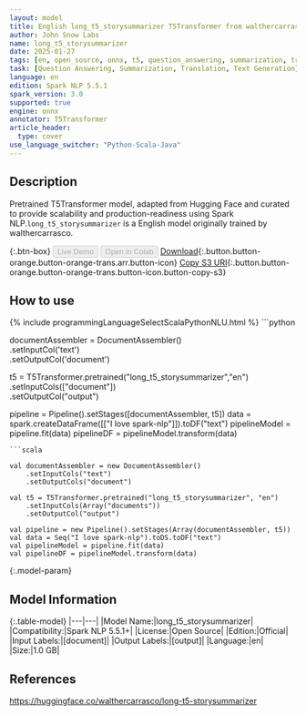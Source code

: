 ```yaml
---
layout: model
title: English long_t5_storysummarizer T5Transformer from walthercarrasco
author: John Snow Labs
name: long_t5_storysummarizer
date: 2025-01-27
tags: [en, open_source, onnx, t5, question_answering, summarization, translation, text_generation]
task: [Question Answering, Summarization, Translation, Text Generation]
language: en
edition: Spark NLP 5.5.1
spark_version: 3.0
supported: true
engine: onnx
annotator: T5Transformer
article_header:
  type: cover
use_language_switcher: "Python-Scala-Java"
---
```


## Description

Pretrained T5Transformer model, adapted from Hugging Face and curated to provide scalability and production-readiness using Spark NLP.`long_t5_storysummarizer` is a English model originally trained by walthercarrasco.

{:.btn-box}
<button class="button button-orange" disabled>Live Demo</button>
<button class="button button-orange" disabled>Open in Colab</button>
[Download](https://s3.amazonaws.com/auxdata.johnsnowlabs.com/public/models/long_t5_storysummarizer_en_5.5.1_3.0_1738008186255.zip){:.button.button-orange.button-orange-trans.arr.button-icon}
[Copy S3 URI](s3://auxdata.johnsnowlabs.com/public/models/long_t5_storysummarizer_en_5.5.1_3.0_1738008186255.zip){:.button.button-orange.button-orange-trans.button-icon.button-copy-s3}

## How to use



<div class="tabs-box" markdown="1">
{% include programmingLanguageSelectScalaPythonNLU.html %}
```python
     
documentAssembler = DocumentAssembler() \
    .setInputCol('text') \
    .setOutputCol('document')

t5  = T5Transformer.pretrained("long_t5_storysummarizer","en") \
     .setInputCols(["document"]) \
     .setOutputCol("output")

pipeline = Pipeline().setStages([documentAssembler, t5])
data = spark.createDataFrame([["I love spark-nlp"]]).toDF("text")
pipelineModel = pipeline.fit(data)
pipelineDF = pipelineModel.transform(data)

```
```scala

val documentAssembler = new DocumentAssembler()
    .setInputCols("text")
    .setOutputCols("document")

val t5 = T5Transformer.pretrained("long_t5_storysummarizer", "en")
    .setInputCols(Array("documents")) 
    .setOutputCol("output") 
    
val pipeline = new Pipeline().setStages(Array(documentAssembler, t5))
val data = Seq("I love spark-nlp").toDS.toDF("text")
val pipelineModel = pipeline.fit(data)
val pipelineDF = pipelineModel.transform(data)

```
</div>

{:.model-param}
## Model Information

{:.table-model}
|---|---|
|Model Name:|long_t5_storysummarizer|
|Compatibility:|Spark NLP 5.5.1+|
|License:|Open Source|
|Edition:|Official|
|Input Labels:|[document]|
|Output Labels:|[output]|
|Language:|en|
|Size:|1.0 GB|

## References

https://huggingface.co/walthercarrasco/long-t5-storysummarizer